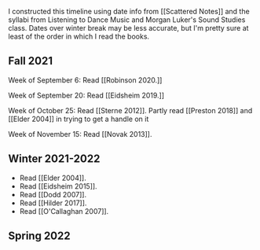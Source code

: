 I constructed this timeline using date info from [[Scattered Notes]] and the syllabi from Listening to Dance Music and Morgan Luker's Sound Studies class.
Dates over winter break may be less accurate, but I'm pretty sure at least of the order in which I read the books.

## Fall 2021

Week of September 6: Read [[Robinson 2020.]]

Week of September 20: Read [[Eidsheim 2019.]]

Week of October 25: Read [[Sterne 2012]]. 
Partly read [[Preston 2018]] and [[Elder 2004]] in trying to get a handle on it

Week of November 15: Read [[Novak 2013]].

## Winter 2021-2022

 - Read [[Elder 2004]].
 - Read [[Eidsheim 2015]]. 
 - Read [[Dodd 2007]]. 
 - Read [[Hilder 2017]].
 - Read [[O'Callaghan 2007]].

## Spring 2022

